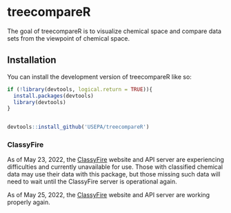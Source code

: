 
# treecompareR

<!-- badges: start -->
<!-- badges: end -->

The goal of treecompareR is to visualize chemical space and compare data sets from the viewpoint of chemical space.

## Installation

You can install the development version of treecompareR like so:

``` r
if (!library(devtools, logical.return = TRUE)){
  install.packages(devtools)
  library(devtools)
}


devtools::install_github('USEPA/treecompareR')
```
### ClassyFire

As of May 23, 2022, the [ClassyFire](http://classyfire.wishartlab.com/) website and API server are experiencing difficulties and currently unavailable for use. Those with classified chemical data may use their data with this package, but those missing such data will need to wait until the ClassyFire server is operational again.

As of May 25, 2022, the [ClassyFire](http://classyfire.wishartlab.com/) website and API server are working properly again.


